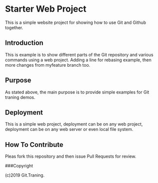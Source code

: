 # Starter Web Project

This is a simple website project for showing how to use Git and Github together.

## Introduction

This is example is to show different parts of the Git repository and various commands using a web project. Adding a line for rebasing example, then more changes from myfeature branch too.

## Purpose

As stated above, the main purpose is to provide simple examples for Git traning demos.

## Deployment

This is a simple web project, deployment can be on any web project, deployment can be on any web server or even local file system.

## How To Contribute

Pleas fork this repository and then issue Pull Requests for review.

###Copyright

(c)2019 Git.Traning.